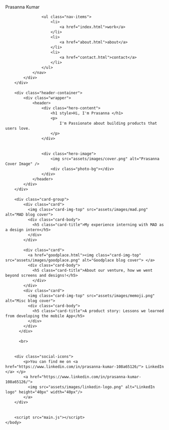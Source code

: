 <!DOCTYPE html>
<html lang="en">
    <head>
        <meta charset="8" />
        <meta name="viewport" content="width=device-width, initial-scale=1.0" />
        <meta http-equiv="X-UA-Compatible" content="ie-edge" />
        <title>Prasanna Kumar</title>
        <link rel="stylesheet" href="assets/css/style.css" />
    </head>
    <body>
        <div class="nav-container">
            <div class="wrapper">
                <nav>
                    <div class="logo">
                        Prasanna Kumar
                    </div>

                    <ul class="nav-items">
                        <li>
                            <a href="index.html">work</a>
                        </li>
                        <li>
                            <a href="about.html">about</a>
                        </li>
                        <li>
                            <a href="contact.html">contact</a>
                        </li>
                    </ul>
                </nav>
            </div>
        </div>

        <div class="header-container">
            <div class="wrapper">
                <header>
                    <div class="hero-content">
                        <h1 style>Hi, I'm Prasanna </h1>
                        <p>
                            I'm Passionate about building products that users love.  
                        </p>
                    </div>
                
                    
                    <div class="hero-image">
                        <img src="assets/images/cover.png" alt="Prasanna Cover Image" />
                        <div class="photo-bg"></div>
                    </div>
                </header> 
            </div>
        </div>

        <div class="card-group">
            <div class="card">
              <img class="card-img-top" src="assets/images/mad.png" alt="MAD blog cover">
              <div class="card-body">
                <h5 class="card-title">My experience interning with MAD as a design intern</h5>
              </div>
            </div>

            <div class="card">
              <a href="goodplace.html"><img class="card-img-top" src="assets/images/goodplace.png" alt="Goodplace blog cover"> </a>
              <div class="card-body">
                <h5 class="card-title">About our venture, how we went beyond screens and designs!</h5>
                </div>
            </div>
            <div class="card">
              <img class="card-img-top" src="assets/images/memoji.png" alt="Misc blog cover">
              <div class="card-body">
                <h5 class="card-title">A product story: Lessons we learned from developing the mobile App</h5>
              </div>
            </div>
          </div>

          <br>


        <div class="social-icons">
            <p>You can find me on <a href="https://www.linkedin.com/in/prasanna-kumar-108a65126/"> LinkedIn </a> </p>
            <a href="https://www.linkedin.com/in/prasanna-kumar-108a65126/">
              <img src="assets/images/linkedin-logo.png" alt="LinkedIn logo" height="40px" width="40px"/>
            </a>
        </div>


        <script src="main.js"></script>
    </body>
</html>
